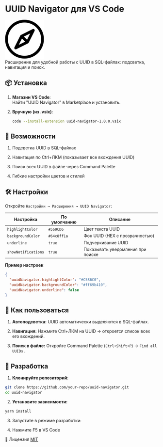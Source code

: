# UUID Navigator для VS Code

![Логотип](images/icon.png)  
Расширение для удобной работы с UUID в SQL-файлах: подсветка, навигация и поиск.

## 📦 Установка

1. **Магазин VS Code**:  
   Найти "UUID Navigator" в Marketplace и установить.

2. **Вручную (из .vsix)**:
   ```bash
   code --install-extension uuid-navigator-1.0.0.vsix
   ```

## 🚀 Возможности
1. Подсветка UUID в SQL-файлах

2. Навигация по Ctrl+ЛКМ (показывает все вхождения UUID)

3. Поиск всех UUID в файле через Command Palette

4. Гибкие настройки цветов и стилей

## 🛠 Настройки
Откройте `Настройки → Расширения → UUID Navigator:`

| Настройка	| По умолчанию |Описание |
|-----------|--------------|---------|
| `highlightColor`|	`#569CD6` | Цвет текста UUID | 
| `backgroundColor` |`#64c8ff1a` | Фон UUID (HEX с прозрачностью) |
| `underline`	| `true`	| Подчеркивание UUID |
| `showNotifications` | `true` |	Показывать уведомления при поиске |

**Пример настроек**
```json
{
  "uuidNavigator.highlightColor": "#C586C0",
  "uuidNavigator.backgroundColor": "#ff69b410",
  "uuidNavigator.underline": false
}
```

## 🎯 Как пользоваться
1. **Автоподсветка:**
UUID автоматически выделяются в SQL-файлах.

2. **Навигация:**
Нажмите Ctrl+ЛКМ на UUID → откроется список всех его вхождений.

2. **Поиск в файле:**
Откройте Command Palette (`Ctrl+Shift+P`) → `Find all UUIDs.`


## 🔨 Разработка
1. **Клонируйте репозиторий**:

```bash
git clone https://github.com/your-repo/uuid-navigator.git
cd uuid-navigator
```
2. **Установите зависимости:**

```bash
yarn install
```
3. Запустите в режиме разработки:

4. Нажмите F5 в VS Code

📜 Лицензия
[MIT](LICENSE) 